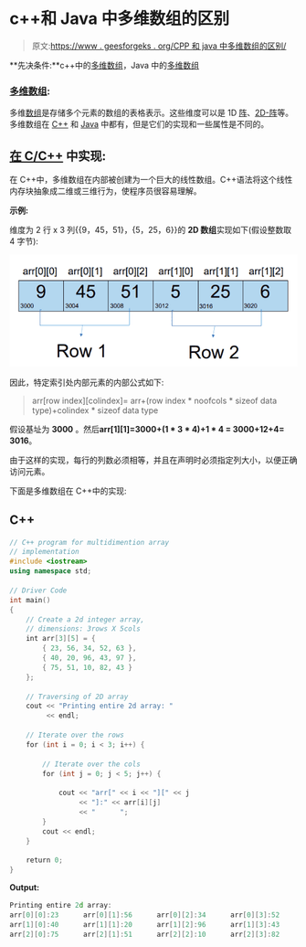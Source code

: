 # c++和 Java 中多维数组的区别

> 原文:[https://www . geesforgeks . org/CPP 和 java 中多维数组的区别/](https://www.geeksforgeeks.org/difference-between-multidimensional-array-in-cpp-and-java/)

**先决条件:**c++中的[多维数组](https://www.geeksforgeeks.org/multidimensional-arrays-c-cpp/)，Java 中的[多维数组](https://www.geeksforgeeks.org/multidimensional-arrays-in-java/)

### <u>多维数组</u>:

多维[数组](https://www.geeksforgeeks.org/array-data-structure/)是存储多个元素的数组的表格表示。这些维度可以是 1D [阵](https://www.geeksforgeeks.org/introduction-to-arrays/)、[2D-阵](https://www.geeksforgeeks.org/multidimensional-arrays-c-cpp/)等。多维数组在 [C++](https://www.geeksforgeeks.org/c-plus-plus/) 和 [Java](https://www.geeksforgeeks.org/java/) 中都有，但是它们的实现和一些属性是不同的。

## **<u>在 C/C++</u> 中实现:**

在 C++中，多维数组在内部被创建为一个巨大的线性数组。C++语法将这个线性内存块抽象成二维或三维行为，使程序员很容易理解。

**示例:**

维度为 2 行 x 3 列{{9，45，51}，{5，25，6}}的 **2D 数组**实现如下(假设整数取 4 字节):

[![](img/46277e483c5d6c7ad70c4d133e5b4cfc.png)](https://media.geeksforgeeks.org/wp-content/uploads/20210202172129/image20210202115122.png)

因此，特定索引处内部元素的内部公式如下:

> arr[row index][colindex]= arr+(row index * noofcols * sizeof data type)+colindex * sizeof data type

假设基址为 **3000** 。然后**arr[1][1]=**3000+(1 * 3 * 4)+1 * 4 = 3000+12+4**= 3016**。

由于这样的实现，每行的列数必须相等，并且在声明时必须指定列大小，以便正确访问元素。

下面是多维数组在 C++中的实现:

## C++

```cpp
// C++ program for multidimention array
// implementation
#include <iostream>
using namespace std;

// Driver Code
int main()
{
    // Create a 2d integer array,
    // dimensions: 3rows X 5cols
    int arr[3][5] = {
        { 23, 56, 34, 52, 63 },
        { 40, 20, 96, 43, 97 },
        { 75, 51, 10, 82, 43 }
    };

    // Traversing of 2D array
    cout << "Printing entire 2d array: "
         << endl;

    // Iterate over the rows
    for (int i = 0; i < 3; i++) {

        // Iterate over the cols
        for (int j = 0; j < 5; j++) {

            cout << "arr[" << i << "][" << j
                 << "]:" << arr[i][j]
                 << "      ";
        }
        cout << endl;
    }

    return 0;
}
```

**Output:** 

```cpp
Printing entire 2d array: 
arr[0][0]:23      arr[0][1]:56      arr[0][2]:34      arr[0][3]:52      arr[0][4]:63      
arr[1][0]:40      arr[1][1]:20      arr[1][2]:96      arr[1][3]:43      arr[1][4]:97      
arr[2][0]:75      arr[2][1]:51      arr[2][2]:10      arr[2][3]:82      arr[2][4]:43
```